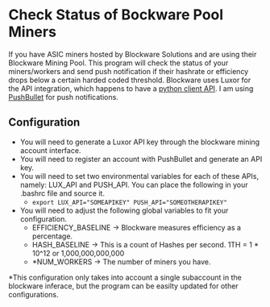 # Check Status of Bockware Pool Miners
If you have ASIC miners hosted by Blockware Solutions and are using their Blockware Mining Pool. This program will check the status of your miners/workers and send push notification if their hashrate or efficiency drops below a certain harded coded threshold. Blockware uses Luxor for the API integration, which happens to have a [python client API](https://github.com/LuxorLabs/graphql-python-client). I am using [PushBullet](https://www.pushbullet.com/) for push notifications.


## Configuration
- You will need to generate a Luxor API key through the blockware mining account interface.
- You will need to register an account with PushBullet and generate an API key. 
- You will need to set two environmental variables for each of these APIs, namely: LUX_API and PUSH_API.  You can place the following in your .bashrc file and source it. 
    - ```export LUX_API="SOMEAPIKEY" PUSH_API="SOMEOTHERAPIKEY"```
- You will need to adjust the following global variables to fit your configuration. 
    - EFFICIENCY_BASELINE -> Blockware measures efficiency as a percentage. 
    - HASH_BASELINE -> This is a count of Hashes per second. 1TH = 1 * 10^12 or 1,000,000,000,000
    - *NUM_WORKERS -> The number of miners you have. 

*This configuration only takes into account a single subaccount in the blockware inferace, but the program can be easilty updated for other configurations. 
